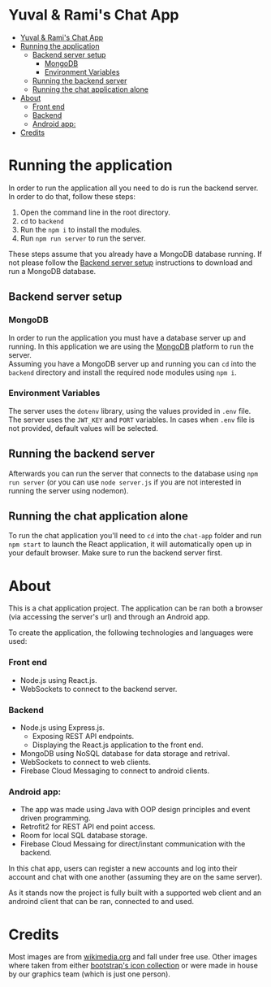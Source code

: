 # Yuval & Rami's Chat App

- [Yuval \& Rami's Chat App](#yuval--ramis-chat-app)
- [Running the application](#running-the-application)
  - [Backend server setup](#backend-server-setup)
    - [MongoDB](#mongodb)
    - [Environment Variables](#environment-variables)
  - [Running the backend server](#running-the-backend-server)
  - [Running the chat application alone](#running-the-chat-application-alone)
- [About](#about)
    - [Front end](#front-end)
    - [Backend](#backend)
    - [Android app:](#android-app)
- [Credits](#credits)

# Running the application
In order to run the application all you need to do is run the backend server. In order to do that, follow these steps:
1. Open the command line in the root directory.
2. `cd` to `backend`
3. Run the `npm i` to install the modules.
4. Run `npm run server` to run the server.

These steps assume that you already have a MongoDB database running. If not please follow the [Backend server setup](#backend-server-setup) instructions to download and run a MongoDB database.

## Backend server setup
### MongoDB
In order to run the application you must have a database server up and running. In this application we are using the [MongoDB](https://www.mongodb.com/) platform to run the server.<br/>
Assuming you have a MongoDB server up and running you can `cd` into the `backend` directory and install the required node modules using `npm i`. <br />
### Environment Variables
The server uses the `dotenv` library, using the values provided in `.env` file. <br/>
The server uses the `JWT_KEY` and `PORT` variables. In cases when `.env` file is not provided, default values will be selected.

## Running the backend server
Afterwards you can run the server that connects to the database using `npm run server` (or you can use `node server.js` if you are not interested in running the server using nodemon).

## Running the chat application alone
To run the chat application you'll need to `cd` into the `chat-app` folder and run `npm start` to launch the React application, it will automatically open up in your default browser. Make sure to run the backend server first.

# About
This is a chat application project. The application can be ran both a browser (via accessing the server's url) and through an Android app.

To create the application, the following technologies and languages were used:
### Front end
  * Node.js using React.js.
  * WebSockets to connect to the backend server.
### Backend
  * Node.js using Express.js.
    * Exposing REST API endpoints.
    * Displaying the React.js application to the front end.
  * MongoDB using NoSQL database for data storage and retrival.
  * WebSockets to connect to web clients.
  * Firebase Cloud Messaging to connect to android clients.
### Android app:
  * The app was made using Java with OOP design principles and event driven programming.
  * Retrofit2 for REST API end point access.
  * Room for local SQL database storage.
  * Firebase Cloud Messaing for direct/instant communication with the backend.

In this chat app, users can register a new accounts and log into their account and chat with one another (assuming they are on the same server).

As it stands now the project is fully built with a supported web client and an androind client that can be ran, connected to and used.

# Credits
Most images are from [wikimedia.org](https://commons.wikimedia.org) and fall under free use.
Other images where taken from either [bootstrap's icon collection](https://icons.getbootstrap.com/) or were made in house by our graphics team (which is just one person).
